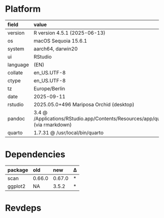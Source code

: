 # Platform

|field    |value                                                                                            |
|:--------|:------------------------------------------------------------------------------------------------|
|version  |R version 4.5.1 (2025-06-13)                                                                     |
|os       |macOS Sequoia 15.6.1                                                                             |
|system   |aarch64, darwin20                                                                                |
|ui       |RStudio                                                                                          |
|language |(EN)                                                                                             |
|collate  |en_US.UTF-8                                                                                      |
|ctype    |en_US.UTF-8                                                                                      |
|tz       |Europe/Berlin                                                                                    |
|date     |2025-09-11                                                                                       |
|rstudio  |2025.05.0+496 Mariposa Orchid (desktop)                                                          |
|pandoc   |3.4 @ /Applications/RStudio.app/Contents/Resources/app/quarto/bin/tools/aarch64/ (via rmarkdown) |
|quarto   |1.7.31 @ /usr/local/bin/quarto                                                                   |

# Dependencies

|package |old    |new    |Δ  |
|:-------|:------|:------|:--|
|scan    |0.66.0 |0.67.0 |*  |
|ggplot2 |NA     |3.5.2  |*  |

# Revdeps

